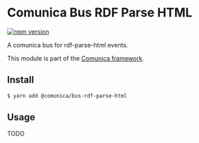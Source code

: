 # Comunica Bus RDF Parse HTML

[![npm version](https://badge.fury.io/js/%40comunica%2Fbus-rdf-parse-html.svg)](https://www.npmjs.com/package/@comunica/bus-rdf-parse-html)

A comunica bus for rdf-parse-html events.

This module is part of the [Comunica framework](https://github.com/comunica/comunica).

## Install

```bash
$ yarn add @comunica/bus-rdf-parse-html
```

## Usage

TODO
